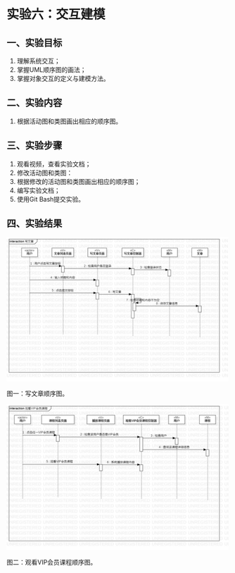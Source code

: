 # 实验六：交互建模





## 一、实验目标
1. 理解系统交互；
2. 掌握UML顺序图的画法；
3. 掌握对象交互的定义与建模方法。


## 二、实验内容
1. 根据活动图和类图画出相应的顺序图。

## 三、实验步骤

1. 观看视频，查看实验文档；
2. 修改活动图和类图：
3. 根据修改的活动图和类图画出相应的顺序图；
4. 编写实验文档；
6. 使用Git Bash提交实验。


## 四、实验结果



![写文章顺序图](./lab6_SequenceDiagram1.jpg)

图一：写文章顺序图。



![观看VIP会员课程顺序图](./lab6_SequenceDiagram2.jpg)

图二：观看VIP会员课程顺序图。

